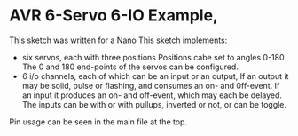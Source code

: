 # AVR 6-Servo 6-IO Example, 

This sketch was written for a Nano 
This sketch implements:
* six servos, each with three positions
   Positions cabe set to angles 0-180
   The 0 and 180 end-points of the servos can be configured.
* 6 i/o channels, each of which can be an input or an output,
   If an output it may be solid, pulse or flashing, and consumes an on- and 0ff-event. 
   If an input it produces an on- and off-event, which may each be delayed.  The 
     inputs can be with or with pullups, inverted or not, or can be toggle. 


Pin usage can be seen in the main file at the top. 

